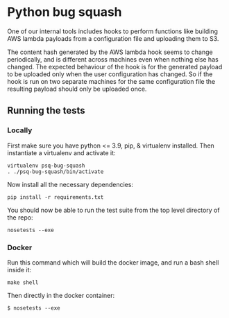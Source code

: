 # Python bug squash

One of our internal tools includes hooks to perform functions like building AWS lambda payloads from a configuration file and uploading them to S3.

The content hash generated by the AWS lambda hook seems to change periodically, and is different across machines even when nothing else has changed. The expected behaviour of the hook is for the generated payload to be uploaded only when the user configuration has changed. So if the hook is run on two separate machines for the same configuration file the resulting payload should only be uploaded once.

## Running the tests

### Locally

First make sure you have python <= 3.9, pip, & virtualenv installed.  Then instantiate a virtualenv and activate it:

```
virtualenv psq-bug-squash
. ./psq-bug-squash/bin/activate
```

Now install all the necessary dependencies:

```
pip install -r requirements.txt
```

You should now be able to run the test suite from the top level directory of the repo:

```
nosetests --exe
```

### Docker

Run this command which will build the docker image, and run a bash shell inside it:
```
make shell
```

Then directly in the docker container:
```
$ nosetests --exe
```
